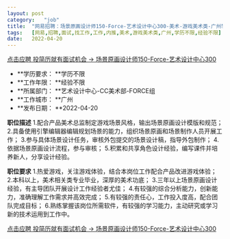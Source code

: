 ```yaml
---
layout:	post
category:	"job"
title:	"网易招聘：场景原画设计师150-Force-艺术设计中心300-美术-游戏美术类-广州学历不限经验不限"
tags:	[网易,招聘,面试,找工作,工作,内推,美术,游戏美术类,广州,学历不限,经验不限]
date:	2022-04-20
---
```


[点击应聘 投简历就有面试机会 -> 场景原画设计师150-Force-艺术设计中心300](http://mobile.bole.netease.com/bole/boleDetail?id=32740&employeeId=346f03c3cda5f04c&key=all)



- **学历要求： **学历不限
- **工作年限： **经验不限
- **所属部门： **艺术设计中心-CC美术部-FORCE组
- **工作城市： **广州
- **发布日期： **2022-04-20



**职位描述**
1.配合产品美术总监制定游戏场景风格，输出场景原画设计模版和规范；
2.具备使用引擎编辑器编辑规划场景的能力，组织场景原画和场景制作人员开展工作；
3.参与具体场景设计任务，审核外包提交的场景设计稿，指导外包制作；
4.依据场景原画设计流程，参与审核；
5.积累和共享角色设计经验，编写课件并培养新人，分享设计经验。



**职位要求**
1.热爱游戏，关注游戏体验，结合本岗位工作配合产品改进游戏体验；
2.本科以上，美术相关类专业毕业，深厚的美术功底；
3.三年以上场景原画设计经验，有主导团队开展设计工作经验者尤佳；
4.有较强的综合分析能力，创新能力，准确理解工作需求并高效完成；
5.有较强的责任心，工作投入度高，配合团队完成目标；
6.熟练掌握该岗位所需软件，有较强的学习能力，主动研究或学习新的技术运用到工作中。



[点击应聘 投简历就有面试机会 -> 场景原画设计师150-Force-艺术设计中心300](http://mobile.bole.netease.com/bole/boleDetail?id=32740&employeeId=346f03c3cda5f04c&key=all)
